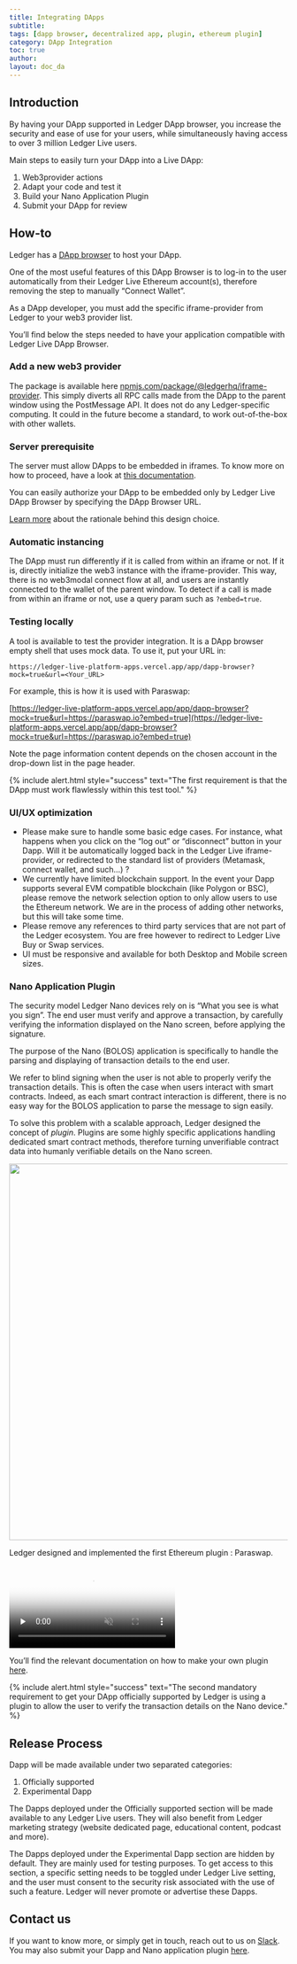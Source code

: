 ```yaml
---
title: Integrating DApps
subtitle:
tags: [dapp browser, decentralized app, plugin, ethereum plugin]
category: DApp Integration
toc: true
author:
layout: doc_da
---
```


## Introduction

By having your DApp supported in Ledger DApp browser, you increase the security and ease of use for your users, while simultaneously having access to over 3 million Ledger Live users.

Main steps to easily turn your DApp into a Live DApp:

1. Web3provider actions
2. Adapt your code and test it
3. Build your Nano Application Plugin
4. Submit your DApp for review

## How-to

Ledger has a [DApp browser](https://github.com/LedgerHQ/ledger-live-platform-apps) to host your DApp.

One of the most useful features of this DApp Browser is to log-in to the user automatically from their Ledger Live Ethereum account(s), therefore removing the step to manually “Connect Wallet”.

As a DApp developer, you must add the specific iframe-provider from Ledger to your web3 provider list.

You’ll find below the steps needed to have your application compatible with Ledger Live DApp Browser.



### Add a new web3 provider

The package is available here [npmjs.com/package/@ledgerhq/iframe-provider](https://www.npmjs.com/package/@ledgerhq/iframe-provider). This simply diverts all RPC calls made from the DApp to the parent window using the PostMessage API. It does not do any Ledger-specific computing. It could in the future become a standard, to work out-of-the-box with other wallets.


### Server prerequisite

The server must allow DApps to be embedded in iframes. To know more on how to proceed, have a look at [this documentation](https://developer.mozilla.org/en-US/docs/Web/HTTP/Headers/Content-Security-Policy/frame-ancestors).

You can easily authorize your DApp to be embedded only by Ledger Live DApp Browser by specifying the DApp Browser URL.

[Learn more](https://blog.ledger.com/paraswap-defi/) about the rationale behind this design choice.


### Automatic instancing

The DApp must run differently if it is called from within an iframe or not. If it is, directly initialize the web3 instance with the iframe-provider. This way, there is no web3modal connect flow at all, and users are instantly connected to the wallet of the parent window. To detect  if a call is made from within an iframe or not, use  a query param such as  `?embed=true`.



### Testing locally
A tool is available to test the provider integration. It is a DApp browser empty shell that uses mock data. To use it, put your URL in:

```
https://ledger-live-platform-apps.vercel.app/app/dapp-browser?mock=true&url=<Your_URL>
```

For example, this is how it is used with Paraswap:

[https://ledger-live-platform-apps.vercel.app/app/dapp-browser?mock=true&url=https://paraswap.io?embed=true](https://ledger-live-platform-apps.vercel.app/app/dapp-browser?mock=true&url=https://paraswap.io?embed=true)


Note the page information content depends on the chosen account in the drop-down list in the page header.

<!--  -->
{% include alert.html style="success" text="The first requirement is that the DApp must work flawlessly within this test tool." %}
<!--  -->


### UI/UX optimization

- Please make sure to handle some basic edge cases.
  For instance, what happens when you click on the “log out” or “disconnect” button in your Dapp. Will it be automatically logged back in the Ledger Live iframe-provider, or redirected to the standard list of providers (Metamask, connect wallet, and such…) ?
- We currently have limited blockchain support. In the event your Dapp supports several EVM compatible blockchain (like Polygon or BSC), please remove the network selection option to only allow users to use the Ethereum network. We are in the process of adding other networks, but this will take some time.
- Please remove any references to third party services that are not part of the Ledger ecosystem. You are free however to redirect to Ledger Live Buy or Swap services.
- UI must be responsive and available for both Desktop and Mobile screen sizes.


### Nano Application Plugin

The security model Ledger Nano devices rely on is “What you see is what you sign”.
The end user must verify and approve a transaction, by carefully verifying the information displayed on the Nano screen, before applying the signature.

The purpose of the Nano (BOLOS) application is specifically to handle the parsing and displaying of transaction details to the end user.

We refer to blind signing when the user is not able to properly verify the transaction details.
This is often the case when users interact with smart contracts. Indeed, as each smart contract interaction is different, there is no easy way for the BOLOS application to parse the message to sign easily.

To solve this problem with a scalable approach, Ledger designed the concept of _plugin_. Plugins are some highly specific applications handling dedicated smart contract methods, therefore turning unverifiable contract data into humanly verifiable details on the Nano screen.

<!-- ------------- Image ------------- -->
<div style="text-align:center">
<img width="680" src="../images/plugin.png">
</div>
<!-- --------------------------------- -->

Ledger designed and implemented the first Ethereum plugin : Paraswap.

<video controls muted preload='none' poster='../images/paraswap.png' ><source src="../videos/paraswap.mp4" type='video/mp4'></video><br>

You’ll find the relevant documentation on how to make your own plugin [here](https://github.com/LedgerHQ/app-ethereum/blob/named-external-plugins/doc/ethapp_plugins.asc).

<!--  -->
{% include alert.html style="success" text="The second mandatory requirement to get your DApp officially supported by Ledger is using a plugin to allow the user to verify the transaction details on the Nano device." %}
<!--  -->


## Release Process


Dapp will be made available under two separated categories:

1. Officially supported
2. Experimental Dapp

The Dapps deployed under the Officially supported section will be made available to any Ledger Live users. They will also benefit from Ledger marketing strategy (website dedicated page, educational content, podcast and more).

The Dapps deployed under the Experimental Dapp section are hidden by default. They are mainly used for testing purposes. To get access to this section, a specific setting needs to be toggled under Ledger Live setting, and the user must consent to the security risk associated with the use of such a feature. Ledger will never promote or advertise these Dapps.


## Contact us

If you want to know more, or simply get in touch, reach out to us on [Slack](https://join.slack.com/t/ledger-dev/shared_invite/zt-iskfi3kl-CXw9Uz2dOOYSLKe_e4tcmw). You may also submit your Dapp and Nano application plugin [here](https://forms.gle/JP7qMQUBh4pSe77w9).
